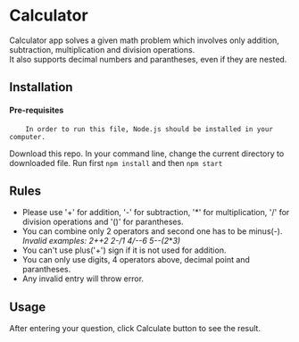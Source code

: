 # Calculator
  
Calculator app solves a given math problem which involves only addition, subtraction, multiplication and division operations.  
It also supports decimal numbers and parantheses, even if they are nested.  

## Installation
  
  #### Pre-requisites
        In order to run this file, Node.js should be installed in your computer.
        
Download this repo. In your command line, change the current directory to downloaded file.
Run first ```npm install``` and then ```npm start```


## Rules
- Please use '+' for addition, '-' for subtraction, '*' for multiplication, '/' for division operations and '()' for parantheses.
- You can combine only 2 operators and second one has to be minus(-).  
*Invalid examples:* *2++2*  *2-/1*  *4/--6*  *5--(2***3)*
- You can't use plus('+') sign if it is not used for addition.
- You can only use digits, 4 operators above, decimal point and parantheses.
- Any invalid entry will throw error.

## Usage
After entering your question, click Calculate button to see the result.
